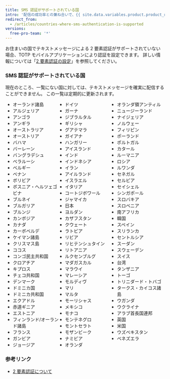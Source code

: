 ```yaml
---
title: SMS 認証がサポートされている国
intro: '配信の成功率との兼ね合いで、{{ site.data.variables.product.product_name }} は SMS による 2 要素認証を特定の国においてのみサポートしています。'
redirect_from:
  - /articles/countries-where-sms-authentication-is-supported
versions:
  free-pro-team: '*'
---
```


お住まいの国でテキストメッセージによる 2 要素認証がサポートされていない場合、TOTP モバイルアプリケーションにより認証を設定できます。 詳しい情報については「[2 要素認証の設定](/articles/configuring-two-factor-authentication)」を参照してください。

### SMS 認証がサポートされている国

現在のところ、一覧にない国に対しては、テキストメッセージを確実に配信することができません。 この一覧は定期的に更新されます。

<ul style="-webkit-column-count: 3; -moz-column-count: 3; column-count: 3;">
<li>オーランド諸島</li>
<li>アルジェリア</li>
<li>アンゴラ</li>
<li>アンギラ</li>
<li>オーストラリア</li>
<li>オーストリア</li>
<li>バハマ</li>
<li>バーレーン</li>
<li>バングラデシュ</li>
<li>ベラルーシ</li>
<li>ベルギー</li>
<li>ベナン</li>
<li>ボリビア</li>
<li>ボスニア・ヘルツェゴビナ</li>
<li>ブルネイ</li>
<li>ブルガリア</li>
<li>ブルンジ</li>
<li>カンボジア</li>
<li>カナダ</li>
<li>カーボベルデ</li>
<li>ケイマン諸島</li>
<li>クリスマス島</li>
<li>ココス</li>
<li>コンゴ民主共和国</li>
<li>クロアチア</li>
<li>キプロス</li>
<li>チェコ共和国</li>
<li>デンマーク</li>
<li>ドミニカ国</li>
<li>ドミニカ共和国</li>
<li>エクアドル</li>
<li>赤道ギニア</li>
<li>エストニア</li>
<li>フィンランド/オーランド諸島</li>
<li>フランス</li>
<li>ガンビア</li>
<li>ジョージア</li>
<li>ドイツ</li>
<li>ガーナ</li>
<li>ジブラルタル</li>
<li>ギリシャ</li>
<li>グアテマラ</li>
<li>ガイアナ</li>
<li>ハンガリー</li>
<li>アイスランド</li>
<li>インド</li>
<li>インドネシア</li>
<li>イラン</li>
<li>アイルランド</li>
<li>イスラエル</li>
<li>イタリア</li>
<li>コートジボワール</li>
<li>ジャマイカ</li>
<li>日本</li>
<li>ヨルダン</li>
<li>カザフスタン</li>
<li>クウェート</li>
<li>ラトビア</li>
<li>リビア</li>
<li>リヒテンシュタイン</li>
<li>リトアニア</li>
<li>ルクセンブルグ</li>
<li>マダガスカル</li>
<li>マラウイ</li>
<li>マレーシア</li>
<li>モルディヴ</li>
<li>マリ</li>
<li>マルタ</li>
<li>モーリシャス</li>
<li>メキシコ</li>
<li>モナコ</li>
<li>モンテネグロ</li>
<li>モントセラト</li>
<li>モザンビーク</li>
<li>ナミビア</li>
<li>オランダ</li>
<li>オランダ領アンティル</li>
<li>ニュージーランド</li>
<li>ナイジェリア</li>
<li>ノルウェー</li>
<li>フィリピン</li>
<li>ポーランド</li>
<li>ポルトガル</li>
<li>カタール</li>
<li>ルーマニア</li>
<li>ロシア</li>
<li>ルワンダ</li>
<li>セネガル</li>
<li>セルビア</li>
<li>セイシェル</li>
<li>シンガポール</li>
<li>スロバキア</li>
<li>スロベニア</li>
<li>南アフリカ</li>
<li>韓国</li>
<li>スペイン</li>
<li>スリランカ</li>
<li>セントルシア</li>
<li>スーダン</li>
<li>スウェーデン</li>
<li>スイス</li>
<li>台湾</li>
<li>タンザニア</li>
<li>トーゴ</li>
<li>トリニダード・トバゴ</li>
<li>タークス・カイコス諸島</li>
<li>ウガンダ</li>
<li>ウクライナ</li>
<li>アラブ首長国連邦</li>
<li>英国</li>
<li>米国</li>
<li>ウズベキスタン</li>
<li>ベネズエラ</li>
</ul>

### 参考リンク

- [2 要素認証について](/articles/about-two-factor-authentication)
